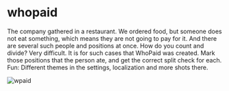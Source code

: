 # whopaid

The company gathered in a restaurant. We ordered food, but someone does not eat something, which means they are not going to pay for it. And there are several such people and positions at once. How do you count and divide? Very difficult. It is for such cases that WhoPaid was created. Mark those positions that the person ate, and get the correct split check for each.
Fun: Different themes in the settings, localization and more shots there.

![wpaid](https://github.com/Vadymkon/WhoPaid/assets/66555755/94d1f8bf-227b-46b2-bdea-0bc36cfe2bef)

